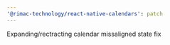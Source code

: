 ```yaml
---
'@rimac-technology/react-native-calendars': patch
---
```


Expanding/rectracting calendar missaligned state fix
